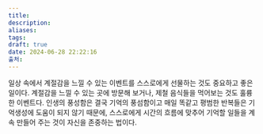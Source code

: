 ```yaml
---
title: 
description: 
aliases: 
tags: 
draft: true
date: 2024-06-28 22:22:16
출처:
---
```

일상 속에서 계절감을 느낄 수 있는 이벤트를 스스로에게 선물하는 것도 중요하고 좋은 일이다. 계절감을 느낄 수 있는 곳에 방문해 보거나, 제철 음식들을 먹어보는 것도 훌륭한 이벤트다. 인생의 풍성함은 결국 기억의 풍섬함이고 매일 똑같고 평범한 반복들은 기억생성에 도움이 되지 않기 때문에, 스스로에게 시간의 흐름에 맞추어 기억할 일들을 계속 만들어 주는 것이 자신을 존중하는 법이다.